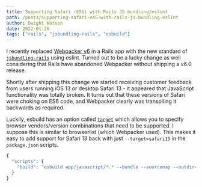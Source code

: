 ```yaml
---
title: Supporting Safari (ES5) with Rails JS bundling/eslint
path: /posts/supporting-safari-es5-with-rails-js-bundling-eslint
author: Dwight Watson
date: 2022-01-26
tags: ["rails", "jsbundling-rails", "esbuild"]
---
```


I recently replaced [Webpacker v6](https://github.com/rails/webpacker) in a Rails app with the new standard of [`jsbundling-rails`](https://github.com/rails/jsbundling-rails) using eslint. Turned out to be a lucky change as well considering that Rails have abandoned Webpacker without shipping a v6.0 release.

Shortly after shipping this change we started receiving customer feedback from users running iOS 13 or desktop Safari 13 - it appeared that JavaScript functionality was totally broken. It turns out that these versions of Safari were choking on ES6 code, and Webpacker clearly was transpiling it backwards as required.

Luckily, esbuild has an option called [`target`](https://esbuild.github.io/api/#target) which allows you to specify browser vendors/version combinations that need to be supported. I suppose this is similar to browserlist (which Webpacker used). This makes it easy to add support for Safari 13 back with just `--target=safari13` in the `package.json` scripts.


```js
{
  "scripts": {
    "build": "esbuild app/javascript/*.* --bundle --sourcemap --outdir=app/assets/builds --target=safari13"
  }
}
```
